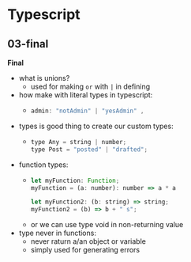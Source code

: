 # Typescript 
## 03-final 
**Final**

- what is unions?
  - used for making ```or``` with ```|``` in defining
- how make with literal types in typescript:
  - ```javascript
    admin: "notAdmin" | "yesAdmin" ,
    ```  
- types is good thing to create our custom types:
  - ```javascript
    type Any = string | number;
    type Post = "posted" | "drafted";
    ```
- function types:
  - ```javascript
    let myFunction: Function;
    myFunction = (a: number): number => a * a

    let myFunction2: (b: string) => string;
    myFunction2 = (b) => b + " s";

  - or we can use type void in non-returning value 
- type never in functions:
  - never raturn a/an object or variable
  - simply used for generating errors